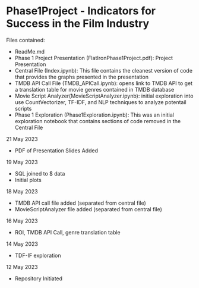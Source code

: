 # Phase1Project - Indicators for Success in the Film Industry
Files contained:
- ReadMe.md
- Phase 1 Project Presentation (FlatIronPhase1Project.pdf): Project Presentation
- Central File (Index.ipynb): This file contains the cleanest version of code that provides the graphs presented in the presentation
- TMDB API Call File (TMDB_APICall.ipynb): opens link to TMDB API to get a translation table for movie genres contained in TMDB database
- Movie Script Analyzer(MovieScriptAnalyzer.ipynb): initial exploration into use CountVectorizer, TF-IDF, and NLP techniques to analyze potentail scripts
- Phase 1 Exploration (Phase1Exploration.ipynb): This was an initial exploration notebook that contains sections of code removed in the Central File

21 May 2023
- PDF of Presentation Slides Added

19 May 2023
- SQL joined to $ data
- Initial plots

18 May 2023
- TMDB API call file added (separated from central file)
- MovieScriptAnalyzer file added (separated from central file)

16 May 2023 
- ROI, TMDB API Call, genre translation table

14 May 2023
- TDF-IF exploration

12 May 2023
- Repository Initiated

